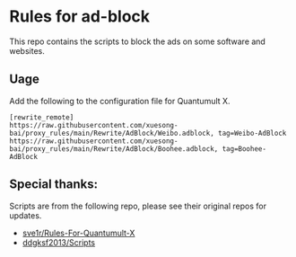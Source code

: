 # Rules for ad-block

This repo contains the scripts to block the ads on some software and websites.


## Uage

Add the following to the configuration file for Quantumult X.

```
[rewrite_remote]
https://raw.githubusercontent.com/xuesong-bai/proxy_rules/main/Rewrite/AdBlock/Weibo.adblock, tag=Weibo-AdBlock
https://raw.githubusercontent.com/xuesong-bai/proxy_rules/main/Rewrite/AdBlock/Boohee.adblock, tag=Boohee-AdBlock
```

## Special thanks:

Scripts are from the following repo, please see their original repos for updates.

- [sve1r/Rules-For-Quantumult-X](https://github.com/sve1r/Rules-For-Quantumult-X)
- [ddgksf2013/Scripts](https://github.com/ddgksf2013/Scripts)
